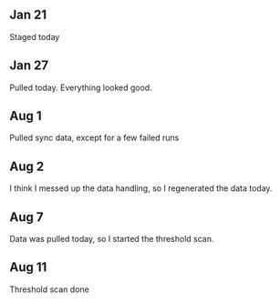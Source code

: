 ## Jan 21

Staged today

## Jan 27

Pulled today. Everything looked good.

## Aug 1

Pulled sync data, except for a few failed runs

## Aug 2

I think I messed up the data handling, so I regenerated the data today.

## Aug 7

Data was pulled today, so I started the threshold scan.

## Aug 11

Threshold scan done